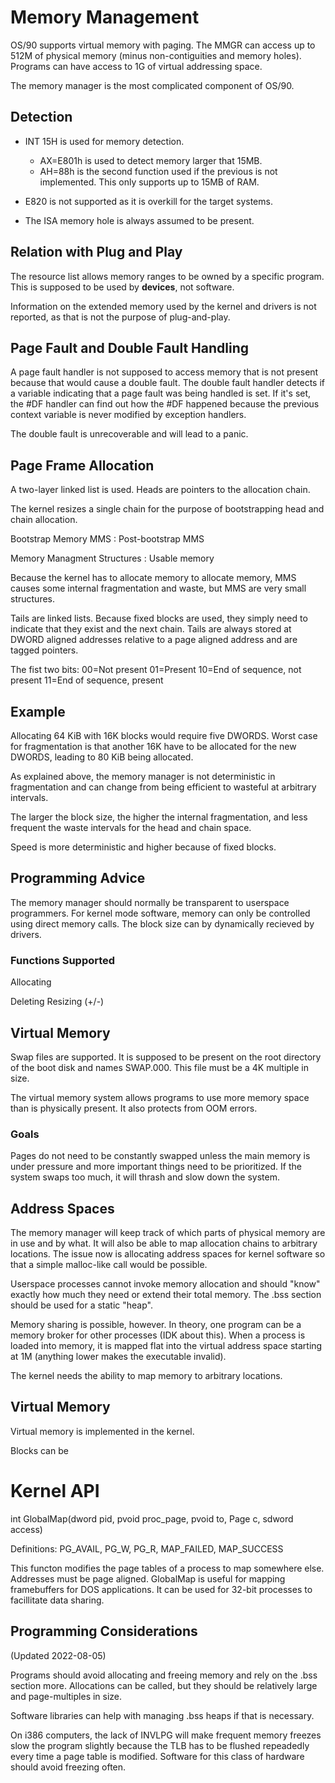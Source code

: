 # Memory Management

OS/90 supports virtual memory with paging. The MMGR can access up to 512M of physical memory (minus non-contiguities and memory holes). Programs can have access to 1G of virtual addressing space.

The memory manager is the most complicated component of OS/90.

## Detection

* INT 15H is used for memory detection.
  * AX=E801h is used to detect memory larger that 15MB.
  * AH=88h is the second function used if the previous is not implemented. This only supports up to 15MB of RAM.

* E820 is not supported as it is overkill for the target systems.

* The ISA memory hole is always assumed to be present.

## Relation with Plug and Play

The resource list allows memory ranges to be owned by a specific program. This is supposed to be used by __devices__, not software.

Information on the extended memory used by the kernel and drivers is not reported, as that is not the purpose of plug-and-play.

## Page Fault and Double Fault Handling

A page fault handler is not supposed to access memory that is not present because that would cause a double fault. The double fault handler detects if a variable indicating that a page fault was being handled is set. If it's set, the #DF handler can find out how the #DF happened because the previous context variable is never modified by exception handlers.

The double fault is unrecoverable and will lead to a panic.

## Page Frame Allocation

A two-layer linked list is used. Heads are pointers to the allocation chain.

The kernel resizes a single chain for the purpose of bootstrapping head and chain allocation.

Bootstrap Memory MMS : Post-bootstrap MMS

Memory Managment Structures : Usable memory

Because the kernel has to allocate memory to allocate memory, MMS causes some internal fragmentation and waste, but MMS are very small structures.

Tails are linked lists. Because fixed blocks are used, they simply need to indicate that they exist and the next chain. Tails are always stored at DWORD aligned addresses relative to a page aligned address and are tagged pointers.

The fist two bits:
00=Not present
01=Present
10=End of sequence, not present
11=End of sequence, present

## Example

Allocating 64 KiB with 16K blocks would require five DWORDS. Worst case for fragmentation is that another 16K have to be allocated for the new DWORDS, leading to 80 KiB being allocated.

As explained above, the memory manager is not deterministic in fragmentation and can change from being efficient to wasteful at arbitrary intervals.

The larger the block size, the higher the internal fragmentation, and less frequent the waste intervals for the head and chain space.

Speed is more deterministic and higher because of fixed blocks.

## Programming Advice

The memory manager should normally be transparent to userspace programmers. For kernel mode software, memory can only be controlled using direct memory calls. The block size can by dynamically recieved by drivers.

### Functions Supported

Allocating

Deleting
Resizing (+/-)

## Virtual Memory

Swap files are supported. It is supposed to be present on the root directory of the boot disk and names SWAP.000. This file must be a 4K multiple in size.

The virtual memory system allows programs to use more memory space than is physically present. It also protects from OOM errors.

### Goals

Pages do not need to be constantly swapped unless the main memory is under pressure and more important things need to be prioritized. If the system swaps too much, it will thrash and slow down the system.

## Address Spaces

The memory manager will keep track of which parts of physical memory are in use and by what. It will also be able to map allocation chains to arbitrary locations. The issue now is allocating address spaces for kernel software so that a simple malloc-like call would be possible.

Userspace processes cannot invoke memory allocation and should "know" exactly how much they need or extend their total memory. The .bss section should be used for a static "heap".

 Memory sharing is possible, however. In theory, one program can be a memory broker for other processes (IDK about this). When a process is loaded into memory, it is mapped flat into the virtual address space starting at 1M (anything lower makes the executable invalid).

The kernel needs the ability to map memory to arbitrary locations.

## Virtual Memory

Virtual memory is implemented in the kernel.

Blocks can be

# Kernel API

int GlobalMap(dword pid, pvoid proc_page, pvoid to, Page c, sdword access)

Definitions:
PG_AVAIL, PG_W, PG_R, MAP_FAILED, MAP_SUCCESS

This functon modifies the page tables of a process to map somewhere else. Addresses must be page aligned. GlobalMap is useful for mapping framebuffers for DOS applications. It can be used for 32-bit processes to facillitate data sharing.

## Programming Considerations
(Updated 2022-08-05)

Programs should avoid allocating and freeing memory and rely on the .bss section more. Allocations can be called, but they should be relatively large and page-multiples in size.

Software libraries can help with managing .bss heaps if that is necessary.

On i386 computers, the lack of INVLPG will make frequent memory freezes slow the program slightly because the TLB has to be flushed repeadedly every time a page table is modified. Software for this class of hardware should avoid freezing often.
